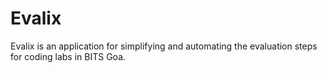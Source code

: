 # Evalix
Evalix is an application for simplifying and automating the evaluation steps for coding labs in BITS Goa.

